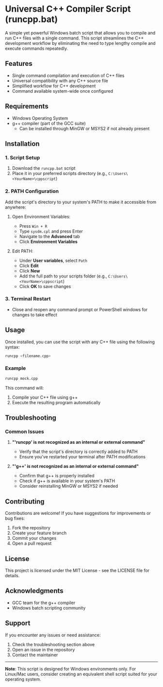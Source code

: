 # Universal C++ Compiler Script (runcpp.bat)

A simple yet powerful Windows batch script that allows you to compile and run C++ files with a single command. This script streamlines the C++ development workflow by eliminating the need to type lengthy compile and execute commands repeatedly.

## Features

- Single command compilation and execution of C++ files
- Universal compatibility with any C++ source file
- Simplified workflow for C++ development
- Command available system-wide once configured

## Requirements

- Windows Operating System
- g++ compiler (part of the GCC suite)
  - Can be installed through MinGW or MSYS2 if not already present

## Installation

### 1. Script Setup

1. Download the `runcpp.bat` script
2. Place it in your preferred scripts directory (e.g., `C:\Users\<YourName>\cppscript`)

### 2. PATH Configuration

Add the script's directory to your system's PATH to make it accessible from anywhere:

1. Open Environment Variables:
   - Press `Win + R`
   - Type `sysdm.cpl` and press Enter
   - Navigate to the **Advanced** tab
   - Click **Environment Variables**

2. Edit PATH:
   - Under **User variables**, select `Path`
   - Click **Edit**
   - Click **New**
   - Add the full path to your scripts folder (e.g., `C:\Users\<YourName>\cppscript`)
   - Click **OK** to save changes

### 3. Terminal Restart

- Close and reopen any command prompt or PowerShell windows for changes to take effect

## Usage

Once installed, you can use the script with any C++ file using the following syntax:

```bash
runcpp <filename.cpp>
```

### Example

```bash
runcpp mock.cpp
```

This command will:
1. Compile your C++ file using g++
2. Execute the resulting program automatically

## Troubleshooting

### Common Issues

1. **"'runcpp' is not recognized as an internal or external command"**
   - Verify that the script's directory is correctly added to PATH
   - Ensure you've restarted your terminal after PATH modifications

2. **"'g++' is not recognized as an internal or external command"**
   - Confirm that g++ is properly installed
   - Check if g++ is available in your system's PATH
   - Consider reinstalling MinGW or MSYS2 if needed

## Contributing

Contributions are welcome! If you have suggestions for improvements or bug fixes:

1. Fork the repository
2. Create your feature branch
3. Commit your changes
4. Open a pull request

## License

This project is licensed under the MIT License - see the LICENSE file for details.

## Acknowledgments

- GCC team for the g++ compiler
- Windows batch scripting community

## Support

If you encounter any issues or need assistance:
1. Check the troubleshooting section above
2. Open an issue in the repository
3. Contact the maintainer

---

**Note**: This script is designed for Windows environments only. For Linux/Mac users, consider creating an equivalent shell script suited for your operating system.